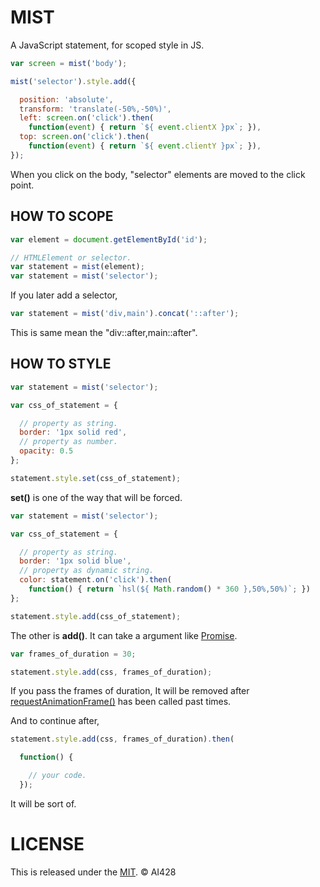 # MIST
A JavaScript statement, for scoped style in JS.

```js
var screen = mist('body');

mist('selector').style.add({

  position: 'absolute',
  transform: 'translate(-50%,-50%)',
  left: screen.on('click').then(
    function(event) { return `${ event.clientX }px`; }),
  top: screen.on('click').then(
    function(event) { return `${ event.clientY }px`; }),
});
```

When you click on the body, "selector" elements are moved to the click point.

## HOW TO SCOPE

```js
var element = document.getElementById('id');

// HTMLElement or selector.
var statement = mist(element);
var statement = mist('selector');
```

If you later add a selector,

```js
var statement = mist('div,main').concat('::after');
```

This is same mean the "div::after,main::after".

## HOW TO STYLE

```js
var statement = mist('selector');

var css_of_statement = {

  // property as string.
  border: '1px solid red',
  // property as number.
  opacity: 0.5
};

statement.style.set(css_of_statement);
```

**set()** is one of the way that will be forced.

```js
var statement = mist('selector');

var css_of_statement = {

  // property as string.
  border: '1px solid blue',
  // property as dynamic string.
  color: statement.on('click').then(
    function() { return `hsl(${ Math.random() * 360 },50%,50%)`; })
};

statement.style.add(css_of_statement);
```

The other is **add()**. It can take a argument like [Promise](//developer.mozilla.org/docs/Web/JavaScript/Reference/Global_Objects/Promise).

```js
var frames_of_duration = 30;

statement.style.add(css, frames_of_duration);
```

If you pass the frames of duration, It will be removed after  [requestAnimationFrame()](//developer.mozilla.org/docs/Web/API/Window/requestAnimationFrame) has been called past times.

And to continue after,

```js
statement.style.add(css, frames_of_duration).then(

  function() {

    // your code.
  });
```

It will be sort of.

# LICENSE
This is released under the [MIT](//opensource.org/licenses/MIT). © AI428
